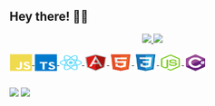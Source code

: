 <h2>Hey there!   🐱‍👤</h2>

<div align="center">
  <a href="https://github.com/DDricko">
  <img height="160em" src="https://github-readme-stats.vercel.app/api?username=DDricko&show_icons=true&theme=midnight-purple&include_all_commits=true&count_private=true"/>
  <img height="160em" src="https://github-readme-stats.vercel.app/api/top-langs/?username=DDricko&layout=compact&langs_count=7&theme=midnight-purple"/>
</div>

  
<div style="display: inline_block"><br>
  <img align="center" alt="DDricko-Js" height="30" width="40" src="https://raw.githubusercontent.com/devicons/devicon/master/icons/javascript/javascript-plain.svg">
  <img align="center" alt="DDricko-Ts" height="30" width="40" src="https://raw.githubusercontent.com/devicons/devicon/master/icons/typescript/typescript-plain.svg">
  <img align="center" alt="DDricko-React" height="30" width="40" src="https://raw.githubusercontent.com/devicons/devicon/master/icons/react/react-original.svg">
    <img align="center" alt="DDricko-Angular" height="30" width="40" src="https://raw.githubusercontent.com/devicons/devicon/master/icons/angularjs/angularjs-original.svg">
  <img align="center" alt="DDricko-HTML" height="30" width="40" src="https://raw.githubusercontent.com/devicons/devicon/master/icons/html5/html5-original.svg">
  <img align="center" alt="DDricko-CSS" height="30" width="40" src="https://raw.githubusercontent.com/devicons/devicon/master/icons/css3/css3-original.svg">
    <img align="center" alt="DDricko-NodeJS" height="30" width="40" src="https://raw.githubusercontent.com/devicons/devicon/master/icons/nodejs/nodejs-original.svg">
  <img align="center" alt="DDricko-Csharp" height="30" width="40" src="https://raw.githubusercontent.com/devicons/devicon/master/icons/csharp/csharp-original.svg">
</div>
  
  ##
 
<div> 
  <a href = "mailto:rodrigowaltmann.n@gmail.com"><img src="https://img.shields.io/badge/-Gmail-%23333?style=for-the-badge&logo=gmail&logoColor=white"              target="_blank"></a>
   <a href="https://www.linkedin.com/in/rodrigo-waltmann-nascimento-0653b6173" target="_blank"><img src="https://img.shields.io/badge/-LinkedIn-%230077B5?style=for-the-badge&logo=linkedin&logoColor=white" target="_blank"></a> 
</div>
